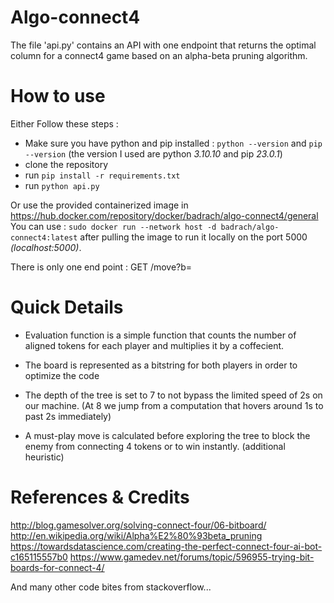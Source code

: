 # Algo-connect4

The file 'api.py' contains an API with one endpoint that returns the optimal column for a connect4 game based on an alpha-beta pruning algorithm.

# How to use
Either Follow these steps : 
- Make sure you have python and pip installed : `python --version` and `pip --version` (the version I used are python *3.10.10* and pip *23.0.1*)
- clone the repository
- run `pip install -r requirements.txt`
- run `python api.py`

Or use the provided containerized image in https://hub.docker.com/repository/docker/badrach/algo-connect4/general  \
You can use : `sudo docker run --network host -d badrach/algo-connect4:latest` after pulling the image to run it locally on the port 5000 *(localhost:5000)*.

There is only one end point : GET /move?b=

# Quick Details

- Evaluation function is a simple function that counts the number of aligned tokens for each player and multiplies it by a coffecient.

- The board is represented as a bitstring for both players in order to optimize the code

- The depth of the tree is set to 7 to not bypass the limited speed of 2s on our machine. (At 8 we jump from a computation that hovers around 1s to  past 2s immediately)

- A must-play move is calculated before exploring the tree to block the enemy from connecting 4 tokens or to win instantly. (additional heuristic)

# References & Credits

http://blog.gamesolver.org/solving-connect-four/06-bitboard/
http://en.wikipedia.org/wiki/Alpha%E2%80%93beta_pruning
https://towardsdatascience.com/creating-the-perfect-connect-four-ai-bot-c165115557b0
https://www.gamedev.net/forums/topic/596955-trying-bit-boards-for-connect-4/

And many other code bites from stackoverflow...
